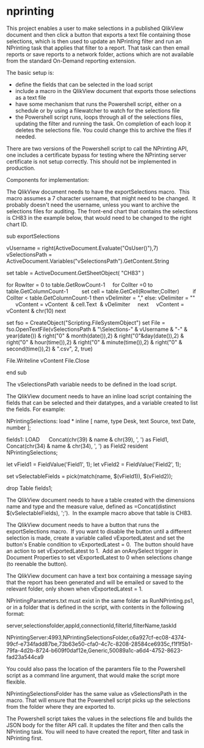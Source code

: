 # nprinting
This project enables a user to make selections in a published QlikView document and then click a button that exports a text file containing those selections, which is then used to update an NPrinting filter and run an NPrinting task that applies that filter to a report.  That task can then email reports or save reports to a network folder, actions which are not available from the standard On-Demand reporting extension.

The basic setup is:
- define the fields that can be selected in the load script
- include a macro in the QlikView document that exports those selections as a text file
- have some mechanism that runs the Powershell script, either on a schedule or by using a filewatcher to watch for the selections file
- the Powershell script runs, loops through all of the selections files, updating the filter and running the task.  On completion of each loop it deletes the selections file.  You could change this to archive the files if needed.

There are two versions of the Powershell script to call the NPrinting API, one includes a certificate bypass for testing where the NPrinting server certificate is not setup correctly.  This should not be implemented in production.

Components for implementation:

The QlikView document needs to have the exportSelections macro.  This macro assumes a 7 character username, that might need to be changed.  It probably doesn't need the username, unless you want to archive the selections files for auditing.  The front-end chart that contains the selections is CH83 in the example below, that would need to be changed to the right chart ID.


sub exportSelections

vUsername = right(ActiveDocument.Evaluate("OsUser()"),7)
vSelectionsPath = ActiveDocument.Variables("vSelectionsPath").GetContent.String

set table = ActiveDocument.GetSheetObject( "CH83" )

for RowIter = 0 to table.GetRowCount-1
    for ColIter =0 to table.GetColumnCount-1
        set cell = table.GetCell(RowIter,ColIter)
        if ColIter < table.GetColumnCount-1 then vDelimiter = "," else: vDelimiter = ""
        vContent = vContent  & cell.Text  & vDelimiter
    next
    vContent = vContent & chr(10)
next

set fso = CreateObject("Scripting.FileSystemObject")
set File = fso.OpenTextFile(vSelectionsPath & "\Selections-" & vUsername & "-" & year(date()) & right("0" & month(date()),2) & right("0"&day(date()),2) & right("0" & hour(time()),2) & right("0" & minute(time()),2) & right("0" & second(time()),2) & ".csv", 2, true)

File.Writeline vContent
File.Close

end sub


The vSelectionsPath variable needs to be defined in the load script.

The QlikView document needs to have an inline load script containing the fields that can be selected and their datatypes, and a variable created to list the fields.  For example:

NPrintingSelections:
load * inline [
name, type
Desk, text
Source, text
Date, number
];

fields1:
LOAD 
    Concat(chr(39) & name & chr(39), ', ') as Field1,
    Concat(chr(34) & name & chr(34), ', ') as Field2
resident NPrintingSelections;

let vField1 = FieldValue('Field1', 1);
let vField2 = FieldValue('Field2', 1);

set vSelectableFields = pick(match(name, $(vField1)), $(vField2));

drop Table fields1;



The QlikView document needs to have a table created with the dimensions name and type and the measure value, defined as =Concat(distinct $(vSelectableFields), ';').  In the example macro above that table is CH83.

The QlikView document needs to have a button that runs the exportSelections macro.  If you want to disable the button until a different selection is made, create a variable called vExportedLatest and set the button's Enable condition to vExportedLatest = 0.  The button should have an action to set vExportedLatest to 1.  Add an onAnySelect trigger in Document Properties to set vExportedLatest to 0 when selections change (to reenable the button).

The QlikView document can have a text box containing a message saying that the report has been generated and will be emailed or saved to the relevant folder, only shown when vExportedLatest = 1.

NPrintingParameters.txt must exist in the same folder as RunNPrinting.ps1, or in a folder that is defined in the script, with contents in the following format:

server,selectionsfolder,appId,connectionId,filterId,filterName,taskId

NPrintingServer:4993,NPrintingSelectionsFolder,c6a927cf-ec08-4374-99cf-e734fadd87be,73b63e50-cfa0-4c7c-8208-28584ce6935c,f1f1f5b1-79fa-4d2b-8724-b609f0daf12e,Generic,50089a1c-a6d4-4752-8623-fad23a544ca9

You could also pass the location of the paramters file to the Powershell script as a command line argument, that would make the script more flexible.

NPrintingSelectionsFolder has the same value as vSelectionsPath in the macro.  That will ensure that the Powershell script picks up the selections from the folder where they are exported to.

The Powershell script takes the values in the selections file and builds the JSON body for the filter API call.  It updates the filter and then calls the NPrinting task.  You will need to have created the report, filter and task in NPrinting first.
